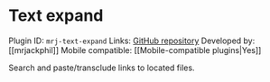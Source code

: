 # Text expand

Plugin ID: `mrj-text-expand`
Links: [GitHub repository](https://github.com/mrjackphil/obsidian-text-expand)
Developed by: [[mrjackphil]]
Mobile compatible: [[Mobile-compatible plugins|Yes]]

Search and paste/transclude links to located files.
